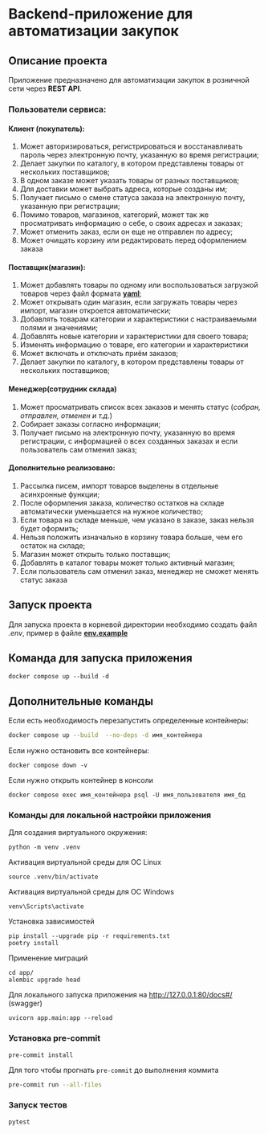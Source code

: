 # Backend-приложение для автоматизации закупок

## Описание проекта

Приложение предназначено для автоматизации закупок в розничной сети через **REST API**.

### Пользователи сервиса:

#### Клиент (покупатель):

1. Может авторизироваться, регистрироваться и восстанавливать пароль через электронную почту, указанную во время регистрации;
2. Делает закупки по каталогу, в котором представлены товары от нескольких поставщиков;
3. В одном заказе может указать товары от разных поставщиков;
4. Для доставки может выбрать адреса, которые созданы им;
5. Получает письмо о смене статуса заказа на электронную почту, указанную при регистрации;
6. Помимо товаров, магазинов, категорий, может так же просматривать информацию о себе, о своих адресах и заказах;
7. Может отменить заказ, если он еще не отправлен по адресу;
8. Может очищать корзину или редактировать перед оформлением заказа

#### Поставщик(магазин):

1. Может добавлять товары по одному или воспользоваться загрузкой товаров через файл формата [**yaml**](https://github.com/Harukakuraharu/Backend-app-for-procurement/blob/main/app/shop1.yaml);
2. Может открывать один магазин, если загружать товары через импорт, магазин откроется автоматически;
3. Добавлять товарам категории и характеристики с настраиваемыми полями и значениями;
4. Добавлять новые категории и характеристики для своего товара;
5. Изменять информацию о товаре, его категории и характеристики
6. Может включать и отключать приём заказов;
7. Делает закупки по каталогу, в котором представлены товары от нескольких поставщиков;

#### Менеджер(сотрудник склада)

1. Может просматривать список всех заказов и менять статус (*собран, отправлен, отменен и т.д.*)
2. Собирает заказы согласно информации;
3. Получает письмо на электронную почту, указанную во время регистрации, с информацией о всех созданных заказах и если пользователь сам отменил заказ;

#### Дополнительно реализовано:

1. Рассылка писем, импорт товаров выделены в отдельные асинхронные функции;
2. После оформления заказа, количество остатков на складе автоматически уменьшается на нужное количество;
3. Если товара на складе меньше, чем указано в заказе, заказ нельзя будет оформить;
4. Нельзя положить изначально в корзину товара больше, чем его остаток на складе;
5. Магазин может открыть только поставщик;
6. Добавлять в каталог товары может только активный магазин;
7. Если пользователь сам отменил заказ, менеджер не сможет менять статус заказа


## Запуск проекта

Для запуска проекта в корневой директории необходимо создать файл *.env*, пример в файле [**env.example**](https://github.com/Harukakuraharu/Backend-app-for-procurement/blob/main/env.example)


## Команда для запуска приложения

```
docker compose up --build -d
```

## Дополнительные команды
Если есть необходимость перезапустить определенные контейнеры:
```bash
docker compose up --build  --no-deps -d имя_контейнера
```
Eсли нужно остановить все контейнеры:
```
docker compose down -v
```
Eсли нужно открыть контейнер в консоли
```
docker compose exec имя_контейнера psql -U имя_пользователя имя_бд
```

### Команды для локальной настройки приложения
Для создания виртуального окружения:
```
python -m venv .venv
```
Активация виртуальной среды для OC Linux
```
source .venv/bin/activate
```
Активация виртуальной среды для OC Windows
```
venv\Scripts\activate
```
Установка зависимостей
```
pip install --upgrade pip -r requirements.txt
poetry install
```
Применение миграций
```
cd app/
alembic upgrade head
```
Для локального запуска приложения на http://127.0.0.1:80/docs#/ (swagger)
```
uvicorn app.main:app --reload
```

### Установка pre-commit

```
pre-commit install
```
Для того чтобы прогнать `pre-commit` до выполнения коммита

```bash
pre-commit run --all-files
```

### Запуск тестов

```
pytest
```
